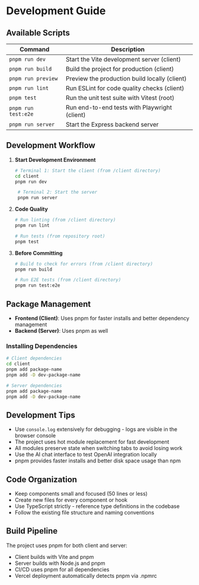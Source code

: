 
# Development Guide

## Available Scripts

| Command | Description |
|---------|-------------|
| `pnpm run dev` | Start the Vite development server (client) |
| `pnpm run build` | Build the project for production (client) |
| `pnpm run preview` | Preview the production build locally (client) |
| `pnpm run lint` | Run ESLint for code quality checks (client) |
| `pnpm test` | Run the unit test suite with Vitest (root) |
| `pnpm run test:e2e` | Run end-to-end tests with Playwright (client) |
| `pnpm run server` | Start the Express backend server |

## Development Workflow

1. **Start Development Environment**
   ```bash
   # Terminal 1: Start the client (from /client directory)
   cd client
   pnpm run dev
   
    # Terminal 2: Start the server
    pnpm run server
   ```

2. **Code Quality**
   ```bash
   # Run linting (from /client directory)
   pnpm run lint

   # Run tests (from repository root)
   pnpm test
   ```

3. **Before Committing**
   ```bash
   # Build to check for errors (from /client directory)
   pnpm run build
   
   # Run E2E tests (from /client directory)
   pnpm run test:e2e
   ```

## Package Management

- **Frontend (Client)**: Uses pnpm for faster installs and better dependency management
- **Backend (Server)**: Uses pnpm as well

### Installing Dependencies

```bash
# Client dependencies
cd client
pnpm add package-name
pnpm add -D dev-package-name

# Server dependencies
pnpm add package-name
pnpm add -D dev-package-name
```

## Development Tips

- Use `console.log` extensively for debugging - logs are visible in the browser console
- The project uses hot module replacement for fast development
- All modules preserve state when switching tabs to avoid losing work
- Use the AI chat interface to test OpenAI integration locally
- pnpm provides faster installs and better disk space usage than npm

## Code Organization

- Keep components small and focused (50 lines or less)
- Create new files for every component or hook
- Use TypeScript strictly - reference type definitions in the codebase
- Follow the existing file structure and naming conventions

## Build Pipeline

The project uses pnpm for both client and server:
- Client builds with Vite and pnpm
- Server builds with Node.js and pnpm
- CI/CD uses pnpm for all dependencies
- Vercel deployment automatically detects pnpm via .npmrc
